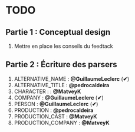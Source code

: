 TODO
====

## Partie 1 : Conceptual design
1. Mettre en place les conseils du feedtack

## Partie 2 : Écriture des parsers

1. ALTERNATIVE_NAME : __@GuillaumeLeclerc__ (**✔**)
2. ALTERNATIVE_TITLE : __@pedrocaldeira__
3. CHARACTER : : __@MatveyK__
4. COMPANY : __@GuillaumeLeclerc__ (**✔**)
5. PERSON : __@GuillaumeLeclerc__ (**✔**)
6. PRODUCTION : __@pedrocaldeira__
7. PRODUCTION_CAST : __@MatveyK__
8. PRODUCTION_COMPANY : __@MatveyK__
